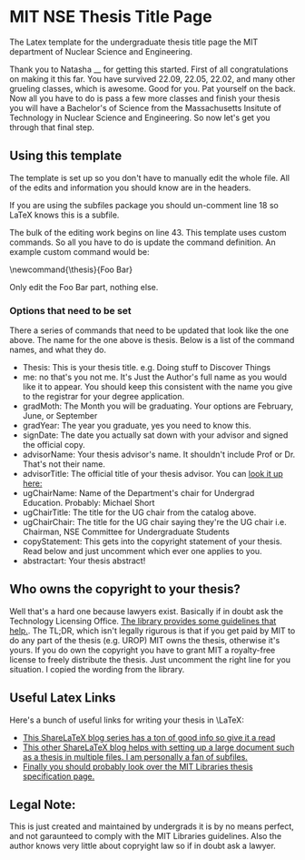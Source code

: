 # MIT NSE Thesis Title Page
The Latex template for the undergraduate thesis title page the MIT department of Nuclear Science and Engineering.

Thank you to Natasha __ for getting this started.
First of all congratulations on making it this far. You have survived 22.09, 22.05, 22.02, and many other grueling classes, which is awesome. Good for you. Pat yourself on the back. Now all you have to do is pass a few more classes and finish your thesis you will have a Bachelor's of Science from the Massachusetts Insitute of Technology in Nuclear Science and Engineering. So now let's get you through that final step. 

## Using this template

The template is set up so you don't have to manually edit the whole file. All of the edits and information you should know are in the headers.

If you are using the subfiles package you should un-comment line 18 so LaTeX knows this is a subfile.

The bulk of the editing work begins on line 43. This template uses custom commands. So all you have to do is update the command definition. An example custom command would be:

\newcommand{\thesis}{Foo Bar}

Only edit the Foo Bar part, nothing else.

### Options that need to be set
There a series of commands that need to be updated that look like the one above. The name for the one above is thesis. Below is a list of the command names, and what they do.

* Thesis: This is your thesis title. e.g. Doing stuff to Discover Things
* me: no that's you not me. It's Just the Author's full name as you would like it to appear. You should keep this consistent with the name you give to the registrar for your degree application.
* gradMoth: The Month you will be graduating. Your options are February, June, or September
* gradYear: The year you graduate, yes you need to know this.
* signDate: The date you actually sat down with your advisor and signed the official copy.
* advisorName: Your thesis advisor's name. It shouldn't include Prof or Dr. That's not their name.
* advisorTitle: The official title of your thesis advisor. You can [look it up here:](http://catalog.mit.edu/schools/engineering/nuclear-science-engineering/#facultystafftext)
* ugChairName: Name of the Department's chair for Undergrad Education. Probably: Michael Short
* ugChairTitle: The title for the UG chair from the catalog above. 
* ugChairChair: The title for the UG chair saying they're the UG chair i.e. Chairman, NSE Committee for Undergraduate Students
* copyStatement: This gets into the copyright statement of your thesis. Read below and just uncomment which ever one applies to you.
* abstractart: Your thesis abstract!

## Who owns the copyright to your thesis?
Well that's a hard one because lawyers exist. Basically if in doubt ask the Technology Licensing Office. [The library provides  some guidelines that help.](https://libraries.mit.edu/archives/thesis-specs/#copyright). The TL;DR, which isn't legally rigurous is that if you get paid by MIT to do any part of the thesis (e.g. UROP) MIT owns the thesis, otherwise it's yours. If you do own the copyright you have to grant MIT a royalty-free license to freely distribute the thesis. Just uncomment the right line for you situation. I copied the wording from the library. 

## Useful Latex Links

Here's a bunch of useful links for writing your thesis in \LaTeX:
* [This ShareLaTeX blog series has a ton of good info so give it a read](https://www.sharelatex.com/blog/2013/08/02/thesis-series-pt1.html)
* [This other ShareLaTeX blog helps with setting up a large document such as a thesis in multiple files. I am personally a fan of subfiles.](https://www.sharelatex.com/learn/Multi-file_LaTeX_projects)
* [Finally you should probably look over the MIT Libraries thesis specification page.](https://libraries.mit.edu/archives/thesis-specs/)

## Legal Note:

This is just created and maintained by undergrads it is by no means perfect, and not garaunteed to comply with the MIT Libraries guidelines. Also the author knows very little about copryight law so if in doubt ask a lawyer.
